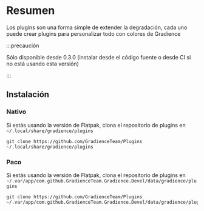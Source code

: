 # Resumen

Los plugins son una forma simple de extender la degradación, cada uno puede crear plugins para personalizar todo con colores de Gradience

:::precaución

Sólo disponible desde 0.3.0 (instalar desde el código fuente o desde CI si no está usando esta versión)

:::


## Instalación

### Nativo

Si estás usando la versión de Flatpak, clona el repositorio de plugins en `~/.local/share/gradience/plugins`

```shell
git clone https://github.com/GradienceTeam/Plugins ~/.local/share/gradience/plugins
```


### Paco

Si estás usando la versión de Flatpak, clona el repositorio de plugins en `~/.var/app/com.github.GradienceTeam.Gradience.Devel/data/gradience/plugins`

```shell
git clone https://github.com/GradienceTeam/Plugins ~/.var/app/com.github.GradienceTeam.Gradience.Devel/data/gradience/plugins
```
